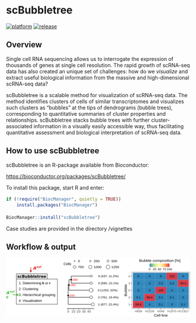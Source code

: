 # scBubbletree

[![platform](http://www.bioconductor.org/shields/availability/release/scBubbletree.svg)](https://www.bioconductor.org/packages/release/bioc/html/scBubbletree.html#archives)
[![release](https://img.shields.io/badge/release%20version-1.2.0-green.svg)](https://www.bioconductor.org/packages/scBubbletree)

## Overview 
Single cell RNA sequencing allows us to interrogate the expression of thousands of 
genes at single cell resolution. The rapid growth of scRNA-seq data has also created 
an unique set of challenges: how do we *visualize* and extract useful biological 
information from the massive and high-dimensional scRNA-seq data?

scBubbletree is a scalable method for visualization of scRNA-seq data. The method 
identifies clusters of cells of similar transcriptomes and visualizes such clusters 
as “bubbles” at the tips of dendrograms (bubble trees), corresponding to quantitative 
summaries of cluster properties and relationships. scBubbletree stacks bubble trees 
with further cluster-associated information in a visually easily accessible way, thus 
facilitating quantitative assessment and biological interpretation of scRNA-seq data.

## How to use scBubbletree

scBubbletree is an R-package available from Bioconductor: 

https://bioconductor.org/packages/scBubbletree/

To install this package, start R and enter:

```r
if (!require("BiocManager", quietly = TRUE))
    install.packages("BiocManager")

BiocManager::install("scBubbletree")
```

Case studies are provided in the directory /vignettes


## Workflow & output 

![alt text](inst/extdata/logo.png)
